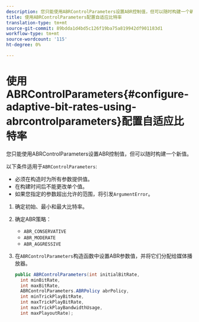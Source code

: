 ```yaml
---
description: 您只能使用ABRControlParameters设置ABR控制值，但可以随时构建一个新值。
title: 使用ABRControlParameters配置自适应比特率
translation-type: tm+mt
source-git-commit: 89bdda1d4bd5c126f19ba75a819942df901183d1
workflow-type: tm+mt
source-wordcount: '115'
ht-degree: 0%

---
```



# 使用ABRControlParameters{#configure-adaptive-bit-rates-using-abrcontrolparameters}配置自适应比特率

您只能使用ABRControlParameters设置ABR控制值，但可以随时构建一个新值。

以下条件适用于`ABRControlParameters`:

* 必须在构造时为所有参数提供值。
* 在构建时间后不能更改单个值。
* 如果您指定的参数超出允许的范围，将引发`ArgumentError`。

1. 确定初始、最小和最大比特率。
1. 确定ABR策略：

   * `ABR_CONSERVATIVE`
   * `ABR_MODERATE`
   * `ABR_AGGRESSIVE`

1. 在`ABRControlParameters`构造函数中设置ABR参数值，并将它们分配给媒体播放器。

   ```java
   public ABRControlParameters(int initialBitRate, 
     int minBitRate, 
     int maxBitRate, 
     ABRControlParameters.ABRPolicy abrPolicy, 
     int minTrickPlayBitRate, 
     int maxTrickPlayBitRate, 
     int maxTrickPlayBandwidthUsage, 
     int maxPlayoutRate);
   ```

